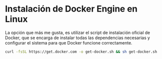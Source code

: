 # Instalación de Docker Engine en Linux
La opción que más me gusta, es utilizar el script de instalación oficial de Docker, que se encarga de instalar todas las dependencias necesarias y configurar el sistema para que Docker funcione correctamente.

```bash
curl -fsSL https://get.docker.com -o get-docker.sh && sh get-docker.sh
```